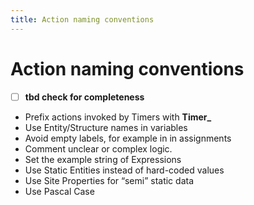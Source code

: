 ```yaml
---
title: Action naming conventions
---
```


# Action naming conventions

* [ ] **tbd check for completeness**

* Prefix actions invoked by Timers with **Timer_**
* Use Entity/Structure names in variables
* Avoid empty labels, for example in in assignments
* Comment unclear or complex logic.
* Set the example string of Expressions
* Use Static Entities instead of hard-coded values
* Use Site Properties for “semi” static data
* Use Pascal Case
